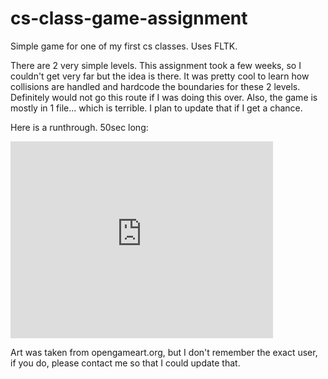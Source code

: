 # cs-class-game-assignment
Simple game for one of my first cs classes. Uses FLTK.

There are 2 very simple levels. This assignment took a few weeks, so I couldn't get very far but the idea is there. It was pretty cool to learn how collisions are handled and hardcode the boundaries for these 2 levels. Definitely would not go this route if I was doing this over. Also, the game is mostly in 1 file... which is terrible. I plan to update that if I get a chance.
 
Here is a runthrough. 50sec long:
<iframe width="420" height="315" src="https://www.youtube.com/embed/2h_93ZBxj0M" frameborder="0" allowfullscreen></iframe>

Art was taken from opengameart.org, but I don't remember the exact user, if you do, please contact me so that I could update that.
